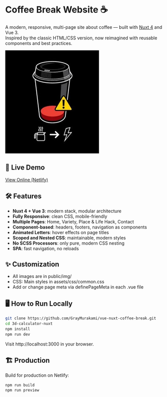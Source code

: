 # Coffee Break Website ☕️

A modern, responsive, multi-page site about coffee — built with [Nuxt 4](https://nuxt.com/) and Vue 3.  
Inspired by the classic HTML/CSS version, now reimagined with reusable components and best practices.

![Coffee Break Screenshot](public/img/common/coffee_logo2.jpeg)

## 🚀 Live Demo

[View Online (Netlify)](https://coffee-break-bygray.netlify.app/)

## 🛠️ Features

- **Nuxt 4 + Vue 3**: modern stack, modular architecture
- **Fully Responsive**: clean CSS, mobile-friendly
- **Multiple Pages**: Home, Variety, Place & Life Hack, Contact
- **Component-based**: headers, footers, navigation as components
- **Animated Letters**: hover effects on page titles
- **Scoped and Nested CSS**: maintainable, modern styles
- **No SCSS Processors**: only pure, modern CSS nesting
- **SPA**: fast navigation, no reloads

## ✨ Customization

- All images are in public/img/
- CSS: Main styles in assets/css/common.css
- Add or change page meta via definePageMeta in each .vue file

## 🖥️ How to Run Locally

```bash
git clone https://github.com/GrayMurakami/vue-nuxt-coffee-break.git
cd 3d-calculator-nuxt
npm install
npm run dev
```
Visit http://localhost:3000 in your browser.


## 🏗️ Production
Build for production on Netlify:

```bash
npm run build
npm run preview
